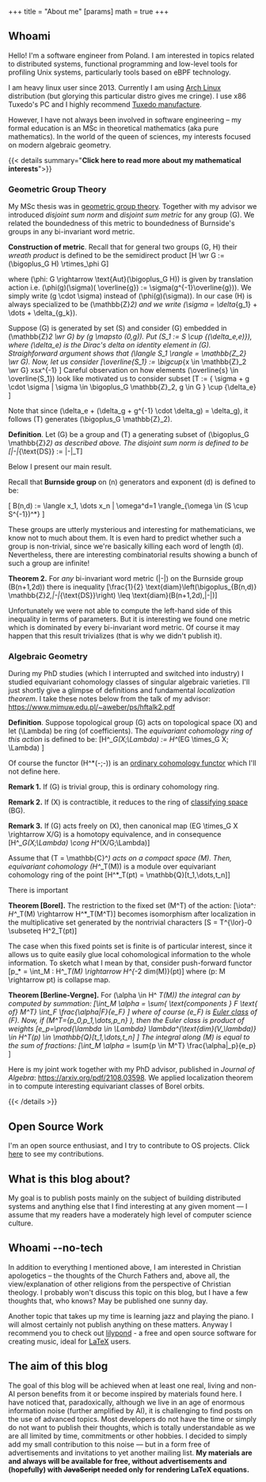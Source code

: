 +++
title = "About me"
[params]
math = true
+++

## Whoami

Hello! I'm a software engineer from Poland. I am interested in topics related to distributed systems, functional
programming and low-level tools for profiling Unix systems, particularly tools based on eBPF technology.

I am heavy linux user since 2013. Currently I am using [Arch Linux](https://archlinux.org/) distribution (but glorying
this particular distro gives me cringe). I use x86 Tuxedo's PC and I highly
recommend [Tuxedo manufacture](https://www.tuxedocomputers.com/en).

However, I have not always been involved in software engineering – my formal education is an MSc in theoretical
mathematics (aka pure mathematics). In the world of the queen of sciences, my interests focused on modern algebraic
geometry.

{{< details summary="**Click here to read more about my mathematical interests**">}}

### Geometric Group Theory

My MSc thesis was in [geometric group theory](https://en.wikipedia.org/wiki/Geometric_group_theory). Together with my
advisor we introduced *disjoint sum norm* and *disjoint sum metric* for any group \(G\). We related the boundedness of
this metric to boundedness of Burnside's groups in any bi-invariant word metric.

**Construction of metric**. Recall that for general two groups \(G, H\) their *wreath product* is defined to be the
semidirect product \[H \wr G := (\bigoplus_G H) \rtimes_\phi G\]

where \(\phi: G \rightarrow \text{Aut}(\bigoplus_G H)\) is given by translation action i.e. \(\phi(g)(\sigma)(
\overline{g}) := \sigma(g^{-1}\overline{g})\). We simply write \(g \cdot \sigma\) instead of \(\phi(g)(\sigma)\). In our
case \(H\) is always specialized to be \(\mathbb{Z}_2\) and we write \(\sigma = \delta_{g_1} + \dots + \delta_{g_k}\).

Suppose \(G\) is generated by set \(S\) and consider \(G\) embedded in \(\mathbb{Z}_2 \wr G\) by \(g \mapsto (0,g)\).
Put \(S_1 := S \cup \{(\delta_e,e)\}\), where \(\delta_e\) is the Dirac's delta on identity element in \(G\).
Straighforward argument shows that \(\langle S_1 \rangle = \mathbb{Z_2} \wr G\). Now, let us consider \[\overline{S_1}
:= \bigcup_{x \in \mathbb{Z}_2 \wr G} xsx^{-1} \] Careful observation on how elements \(\overline{s} \in
\overline{S_1}\) look like motivated us to consider subset \[T := \{ \sigma + g \cdot \sigma | \sigma \in \bigoplus_G
\mathbb{Z}_2, g \in G \} \cup \{\delta_e\} \]

Note that since \(\delta_e + (\delta_g + g^{-1} \cdot \delta_g) = \delta_g\), it follows \(T\) generates \(\bigoplus_G
\mathbb{Z}_2\).

**Definition**. Let \(G\) be a group and \(T\) a generating subset of \(\bigoplus_G \mathbb{Z}_2\) as described above.
The disjoint sum norm is defined to be \[|-|_{\text{DS}} := |-|_T\]

Below I present our main result.

Recall that **Burnside group** on \(n\) generators and exponent \(d\) is defined to be:

\[ B(n,d) := \langle x_1, \dots x_n | \omega^d=1 \rangle_{\omega \in (S \cup S^{-1})^*} \]

These groups are utterly mysterious and interesting for mathematicians, we know not to much about them. It is even hard
to predict whether such a group is non-trivial, since we're basically killing each word of length \(d\). Nevertheless,
there are interesting combinatorial results showing a bunch of such a group are infinite!

**Theorem 2.** For *any* bi-invariant word metric \(|-|\) on the Burnside group \(B(n+1,2d)\) there is inequality
\[\frac{1}{2} \text{diam}\left(\bigoplus_{B(n,d)} \mathbb{Z}_2,|-|_{\text{DS}}\right) \leq \text{diam}(B(n+1,2d),|-|)\]

Unfortunately we were not able to compute the left-hand side of this inequality in terms of parameters. But it is
interesting we found one metric which is dominated by every bi-invariant word metric. Of course it may happen that this
result trivializes (that is why we didn't publish it).

### Algebraic Geometry

During my PhD studies (which I interrupted and switched into industry) I studied equivariant cohomology classes of
singular algebraic varieties. I'll just shortly give a glimpse of definitions and fundamental *localization theorem*. I
take these notes below from the talk of my advisor: https://www.mimuw.edu.pl/~aweber/ps/hftalk2.pdf

**Definition**. Suppose topological group \(G\) acts on topological space \(X\) and let \(\Lambda\) be ring (of
coefficients). The *equivariant cohomology ring of this action* is defined to be: \[H^*_G(X;\Lambda) := H^*(EG \times_G
X; \Lambda) \]

Of course the functor \(H^*(-;-)\) is an [ordinary cohomology functor](https://en.wikipedia.org/wiki/Cohomology_ring)
which I'll not define here.

**Remark 1.** If \(G\) is trivial group, this is ordinary cohomology ring.

**Remark 2.** If \(X\) is contractible, it reduces to the ring
of [classifying space](https://en.wikipedia.org/wiki/Classifying_space) \(BG\).

**Remark 3.** If \(G\) acts freely on \(X\), then canonical map \(EG \times_G X \rightarrow X/G\) is a homotopy
equivalence, and in consequence \[H^*_G(X;\Lambda) \cong H^*(X/G;\Lambda)\]

Assume that \(T = \mathbb{C}^*\) acts on a compact space \(M\). Then, equivariant cohomology \(H^*_T(M)\) is a module
over equivariant cohomology ring of the point \[H^*_T(pt) = \mathbb{Q}[t_1,\dots,t_n]\]

There is important

**Theorem [Borel].** The restriction to the fixed set \(M^T\) of the action: \[\iota^*: H^*_T(M)
\rightarrow H^*_T(M^T)\] becomes isomorphism after localization in the multiplicative set generated by the nontrivial
characters \[S = T^{\lor}-0 \subseteq H^2_T(pt)\]

The case when this fixed points set is finite is of particular interest, since it allows us to quite easily glue local
cohomological information to the whole information. To sketch what I mean by that, consider push-forward functor \[p_* =
\int_M : H^*_T(M) \rightarrow H^{*-2 dim(M)}(pt)\] where \(p: M \rightarrow pt\) is collapse map.

**Theorem [Berline-Vergne].** For \(\alpha \in H^
*_T(M)\) the integral can by computed by summation: \[\int_M \alpha = \sum_{ \text{components } F \text{ of} M^T} \int_F
\frac{\alpha|_F}{e_F} \] where of course \(e_F\) is [Euler class](https://en.wikipedia.org/wiki/Euler_class) of \(F\).
Now, if \(M^T=\{p_0,p_1,\dots,p_n\} \), then the Euler class is product of weights \[e_p=\prod_{\lambda \in \Lambda}
\lambda^{\text{dim}(V_\lambda)} \in H^*_T(p) \in \mathbb{Q}[t_1,\dots,t_n] \] The integral along \(M\) is equal to the
sum of fractions: \[\int_M \alpha = \sum_{p \in M^T} \frac{\alpha|_p}{e_p} \]

Here is my joint work together with my PhD advisor, published in *Journal of Algebra*: https://arxiv.org/pdf/2108.03598.
We applied localization theorem in to compute interesting equivariant classes of Borel orbits.

{{< /details >}}

## Open Source Work

I'm an open source enthusiast, and I try to contribute to OS projects. Click [here](/opensource) to see my
contributions.

## What is this blog about?

My goal is to publish posts mainly on the subject of building distributed systems and anything else that I find
interesting at any given moment — I assume that my readers have a moderately high level of computer science culture.

## Whoami --no-tech

In addition to everything I mentioned above, I am interested in Christian apologetics – the thoughts of the Church
Fathers and, above all, the view/explanation of other religions from the perspective of Christian theology. I probably
won't discuss this topic on this blog, but I have a few thoughts that, who knows? May be published one sunny day.

Another topic that takes up my time is learning jazz and playing the piano. I will almost certainly not publish anything
on these matters. Anyway I recommend you to check out [lilypond](https://lilypond.org/) - a free and open source
software for creating music, ideal for [LaTeX](https://en.wikipedia.org/wiki/LaTeX) users.

## The aim of this blog

The goal of this blog will be achieved when at least one real, living and non-AI person benefits from it or become
inspired by materials found here. I have noticed that, paradoxically, although we live in an age of enormous information
noise (further amplified by AI), it is challenging to find posts on the use of advanced topics. Most developers do not
have the time or simply do not want to publish their thoughts, which is totally understandable as we are all limited by
time, commitments or other hobbies. I decided to simply add my small contribution to this noise — but in a form free of
advertisements and invitations to yet another mailing list. __My materials are and always will be available for free,
without advertisements and (hopefully) with ~~JavaScript~~ needed only for rendering LaTeX equations.__